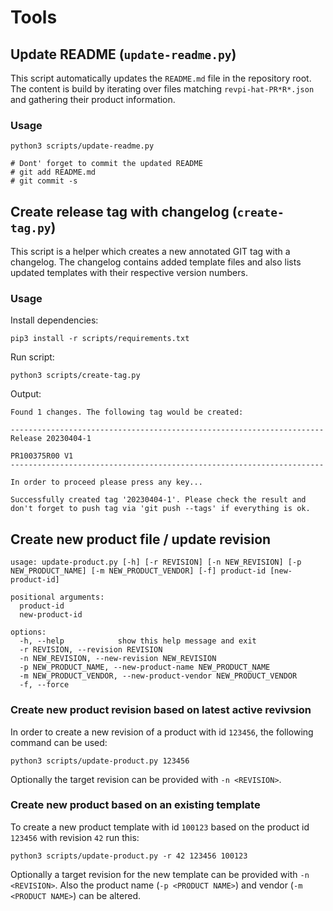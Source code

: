 # Tools

## Update README (`update-readme.py`)

This script automatically updates the `README.md` file in the repository root.
The content is build by iterating over files matching `revpi-hat-PR*R*.json` and gathering their product information.

### Usage

```
python3 scripts/update-readme.py

# Dont' forget to commit the updated README
# git add README.md
# git commit -s
```

## Create release tag with changelog (`create-tag.py`)

This script is a helper which creates a new annotated GIT tag with a changelog. The changelog contains added template files and also lists updated templates with their respective version numbers.

### Usage

Install dependencies: 
```
pip3 install -r scripts/requirements.txt
```

Run script:
```
python3 scripts/create-tag.py
```
Output:
```
Found 1 changes. The following tag would be created:

----------------------------------------------------------------------
Release 20230404-1

PR100375R00 V1
----------------------------------------------------------------------

In order to proceed please press any key...

Successfully created tag '20230404-1'. Please check the result and don't forget to push tag via 'git push --tags' if everything is ok.
```

## Create new product file / update revision

```
usage: update-product.py [-h] [-r REVISION] [-n NEW_REVISION] [-p NEW_PRODUCT_NAME] [-m NEW_PRODUCT_VENDOR] [-f] product-id [new-product-id]

positional arguments:
  product-id
  new-product-id

options:
  -h, --help            show this help message and exit
  -r REVISION, --revision REVISION
  -n NEW_REVISION, --new-revision NEW_REVISION
  -p NEW_PRODUCT_NAME, --new-product-name NEW_PRODUCT_NAME
  -m NEW_PRODUCT_VENDOR, --new-product-vendor NEW_PRODUCT_VENDOR
  -f, --force
```

### Create new product revision based on latest active revivsion

In order to create a new revision of a product with id `123456`, the following command can be used:

```
python3 scripts/update-product.py 123456
```

Optionally the target revision can be provided with `-n <REVISION>`. 

### Create new product based on an existing template

To create a new product template with id `100123`  based on the product id `123456` with revision `42` run this:

```
python3 scripts/update-product.py -r 42 123456 100123
```

Optionally a target revision for the new template can be provided with `-n <REVISION>`.
Also the product name (`-p <PRODUCT NAME>`) and vendor  (`-m <PRODUCT NAME>`) can be altered.

